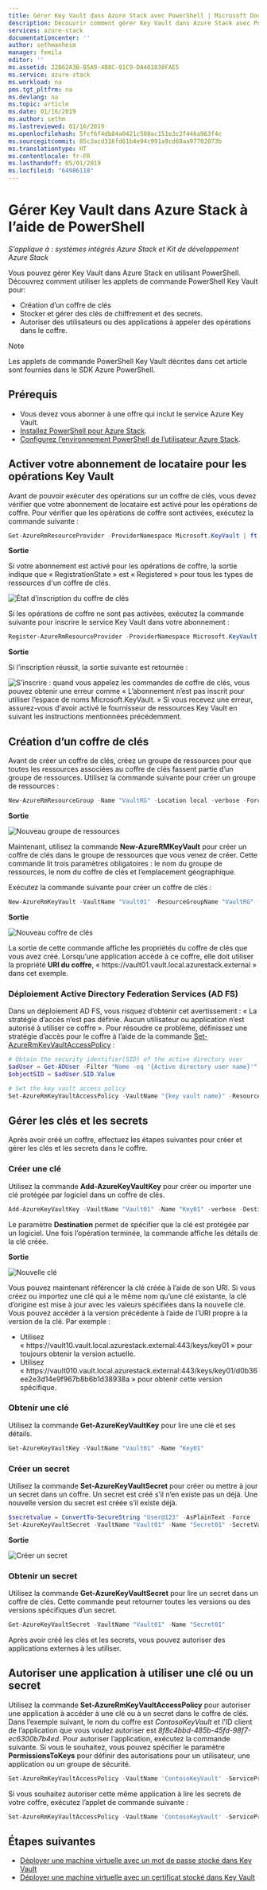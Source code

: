 ```yaml
---
title: Gérer Key Vault dans Azure Stack avec PowerShell | Microsoft Docs
description: Découvrir comment gérer Key Vault dans Azure Stack avec PowerShell
services: azure-stack
documentationcenter: ''
author: sethmanheim
manager: femila
editor: ''
ms.assetid: 22B62A3B-B5A9-4B8C-81C9-DA461838FAE5
ms.service: azure-stack
ms.workload: na
pms.tgt_pltfrm: na
ms.devlang: na
ms.topic: article
ms.date: 01/16/2019
ms.author: sethm
ms.lastreviewed: 01/16/2019
ms.openlocfilehash: 5fcf6f4db84a0421c508ac151e3c2f446a963f4c
ms.sourcegitcommit: 85c3acd316fd61b4e94c991a9cd68aa97702073b
ms.translationtype: HT
ms.contentlocale: fr-FR
ms.lasthandoff: 05/01/2019
ms.locfileid: "64986118"
---
```

# <a name="manage-key-vault-in-azure-stack-using-powershell"></a>Gérer Key Vault dans Azure Stack à l’aide de PowerShell

*S’applique à : systèmes intégrés Azure Stack et Kit de développement Azure Stack*

Vous pouvez gérer Key Vault dans Azure Stack en utilisant PowerShell. Découvrez comment utiliser les applets de commande PowerShell Key Vault pour:

* Création d’un coffre de clés
* Stocker et gérer des clés de chiffrement et des secrets.
* Autoriser des utilisateurs ou des applications à appeler des opérations dans le coffre.

>[!NOTE]
>Les applets de commande PowerShell Key Vault décrites dans cet article sont fournies dans le SDK Azure PowerShell.

## <a name="prerequisites"></a>Prérequis

* Vous devez vous abonner à une offre qui inclut le service Azure Key Vault.
* [Installez PowerShell pour Azure Stack](../operator/azure-stack-powershell-install.md).
* [Configurez l’environnement PowerShell de l’utilisateur Azure Stack](azure-stack-powershell-configure-user.md).

## <a name="enable-your-tenant-subscription-for-key-vault-operations"></a>Activer votre abonnement de locataire pour les opérations Key Vault

Avant de pouvoir exécuter des opérations sur un coffre de clés, vous devez vérifier que votre abonnement de locataire est activé pour les opérations de coffre. Pour vérifier que les opérations de coffre sont activées, exécutez la commande suivante :

```powershell  
Get-AzureRmResourceProvider -ProviderNamespace Microsoft.KeyVault | ft -Autosize
```

**Sortie**

Si votre abonnement est activé pour les opérations de coffre, la sortie indique que « RegistrationState » est « Registered » pour tous les types de ressources d'un coffre de clés.

![État d’inscription du coffre de clés](media/azure-stack-key-vault-manage-powershell/image1.png)

Si les opérations de coffre ne sont pas activées, exécutez la commande suivante pour inscrire le service Key Vault dans votre abonnement :

```powershell
Register-AzureRmResourceProvider -ProviderNamespace Microsoft.KeyVault
```

**Sortie**

Si l’inscription réussit, la sortie suivante est retournée :

![S’inscrire](media/azure-stack-key-vault-manage-powershell/image2.png) : quand vous appelez les commandes de coffre de clés, vous pouvez obtenir une erreur comme « L’abonnement n’est pas inscrit pour utiliser l’espace de noms Microsoft.KeyVault. » Si vous recevez une erreur, assurez-vous d'avoir activé le fournisseur de ressources Key Vault en suivant les instructions mentionnées précédemment.

## <a name="create-a-key-vault"></a>Création d’un coffre de clés

Avant de créer un coffre de clés, créez un groupe de ressources pour que toutes les ressources associées au coffre de clés fassent partie d’un groupe de ressources. Utilisez la commande suivante pour créer un groupe de ressources :

```powershell
New-AzureRmResourceGroup -Name "VaultRG" -Location local -verbose -Force

```

**Sortie**

![Nouveau groupe de ressources](media/azure-stack-key-vault-manage-powershell/image3.png)

Maintenant, utilisez la commande **New-AzureRMKeyVault** pour créer un coffre de clés dans le groupe de ressources que vous venez de créer. Cette commande lit trois paramètres obligatoires : le nom du groupe de ressources, le nom du coffre de clés et l’emplacement géographique.

Exécutez la commande suivante pour créer un coffre de clés :

```powershell
New-AzureRmKeyVault -VaultName "Vault01" -ResourceGroupName "VaultRG" -Location local -verbose
```

**Sortie**

![Nouveau coffre de clés](media/azure-stack-key-vault-manage-powershell/image4.png)

La sortie de cette commande affiche les propriétés du coffre de clés que vous avez créé. Lorsqu’une application accède à ce coffre, elle doit utiliser la propriété **URI du coffre**, « https:\//vault01.vault.local.azurestack.external » dans cet exemple.

### <a name="active-directory-federation-services-ad-fs-deployment"></a>Déploiement Active Directory Federation Services (AD FS)

Dans un déploiement AD FS, vous risquez d’obtenir cet avertissement : « La stratégie d’accès n’est pas définie. Aucun utilisateur ou application n’est autorisé à utiliser ce coffre ». Pour résoudre ce problème, définissez une stratégie d’accès pour le coffre à l’aide de la commande [Set-AzureRmKeyVaultAccessPolicy](#authorize-an-application-to-use-a-key-or-secret) :

```powershell
# Obtain the security identifier(SID) of the active directory user
$adUser = Get-ADUser -Filter "Name -eq '{Active directory user name}'"
$objectSID = $adUser.SID.Value

# Set the key vault access policy
Set-AzureRmKeyVaultAccessPolicy -VaultName "{key vault name}" -ResourceGroupName "{resource group name}" -ObjectId "{object SID}" -PermissionsToKeys {permissionsToKeys} -PermissionsToSecrets {permissionsToSecrets} -BypassObjectIdValidation
```

## <a name="manage-keys-and-secrets"></a>Gérer les clés et les secrets

Après avoir créé un coffre, effectuez les étapes suivantes pour créer et gérer les clés et les secrets dans le coffre.

### <a name="create-a-key"></a>Créer une clé

Utilisez la commande **Add-AzureKeyVaultKey** pour créer ou importer une clé protégée par logiciel dans un coffre de clés.

```powershell
Add-AzureKeyVaultKey -VaultName "Vault01" -Name "Key01" -verbose -Destination Software
```

Le paramètre **Destination** permet de spécifier que la clé est protégée par un logiciel. Une fois l’opération terminée, la commande affiche les détails de la clé créée.

**Sortie**

![Nouvelle clé](media/azure-stack-key-vault-manage-powershell/image5.png)

Vous pouvez maintenant référencer la clé créée à l’aide de son URI. Si vous créez ou importez une clé qui a le même nom qu’une clé existante, la clé d’origine est mise à jour avec les valeurs spécifiées dans la nouvelle clé. Vous pouvez accéder à la version précédente à l’aide de l’URI propre à la version de la clé. Par exemple : 

* Utilisez « https:\//vault10.vault.local.azurestack.external:443/keys/key01 » pour toujours obtenir la version actuelle.
* Utilisez « https:\//vault010.vault.local.azurestack.external:443/keys/key01/d0b36ee2e3d14e9f967b8b6b1d38938a » pour obtenir cette version spécifique.

### <a name="get-a-key"></a>Obtenir une clé

Utilisez la commande **Get-AzureKeyVaultKey** pour lire une clé et ses détails.

```powershell
Get-AzureKeyVaultKey -VaultName "Vault01" -Name "Key01"
```

### <a name="create-a-secret"></a>Créer un secret

Utilisez la commande **Set-AzureKeyVaultSecret** pour créer ou mettre à jour un secret dans un coffre. Un secret est créé s’il n’en existe pas un déjà. Une nouvelle version du secret est créée s’il existe déjà.

```powershell
$secretvalue = ConvertTo-SecureString "User@123" -AsPlainText -Force
Set-AzureKeyVaultSecret -VaultName "Vault01" -Name "Secret01" -SecretValue $secretvalue
```

**Sortie**

![Créer un secret](media/azure-stack-key-vault-manage-powershell/image6.png)

### <a name="get-a-secret"></a>Obtenir un secret

Utilisez la commande **Get-AzureKeyVaultSecret** pour lire un secret dans un coffre de clés. Cette commande peut retourner toutes les versions ou des versions spécifiques d’un secret.

```powershell
Get-AzureKeyVaultSecret -VaultName "Vault01" -Name "Secret01"
```

Après avoir créé les clés et les secrets, vous pouvez autoriser des applications externes à les utiliser.

## <a name="authorize-an-application-to-use-a-key-or-secret"></a>Autoriser une application à utiliser une clé ou un secret

Utilisez la commande **Set-AzureRmKeyVaultAccessPolicy** pour autoriser une application à accéder à une clé ou à un secret dans le coffre de clés.
Dans l’exemple suivant, le nom du coffre est *ContosoKeyVault* et l’ID client de l’application que vous voulez autoriser est *8f8c4bbd-485b-45fd-98f7-ec6300b7b4ed*. Pour autoriser l’application, exécutez la commande suivante. Si vous le souhaitez, vous pouvez spécifier le paramètre **PermissionsToKeys** pour définir des autorisations pour un utilisateur, une application ou un groupe de sécurité.

```powershell
Set-AzureRmKeyVaultAccessPolicy -VaultName 'ContosoKeyVault' -ServicePrincipalName 8f8c4bbd-485b-45fd-98f7-ec6300b7b4ed -PermissionsToKeys decrypt,sign
```

Si vous souhaitez autoriser cette même application à lire les secrets de votre coffre, exécutez l’applet de commande suivante :

```powershell
Set-AzureRmKeyVaultAccessPolicy -VaultName 'ContosoKeyVault' -ServicePrincipalName 8f8c4bbd-485b-45fd-98f7-ec6300 -PermissionsToKeys Get
```

## <a name="next-steps"></a>Étapes suivantes

* [Déployer une machine virtuelle avec un mot de passe stocké dans Key Vault](azure-stack-key-vault-deploy-vm-with-secret.md)
* [Déployer une machine virtuelle avec un certificat stocké dans Key Vault](azure-stack-key-vault-push-secret-into-vm.md)
